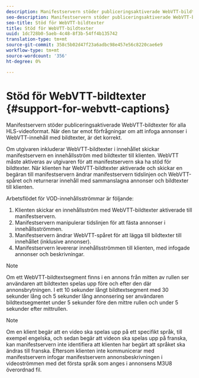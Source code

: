 ```yaml
---
description: Manifestservern stöder publiceringsaktiverade WebVTT-bildtexter för alla HLS-videoformat. När den tar emot förfrågningar om att infoga annonser i WebVTT-innehåll med bildtexter, är det korrekt.
seo-description: Manifestservern stöder publiceringsaktiverade WebVTT-bildtexter för alla HLS-videoformat. När den tar emot förfrågningar om att infoga annonser i WebVTT-innehåll med bildtexter, är det korrekt.
seo-title: Stöd för WebVTT-bildtexter
title: Stöd för WebVTT-bildtexter
uuid: 1dc728b0-5aeb-4c48-8f3b-54ff4b135742
translation-type: tm+mt
source-git-commit: 358c5b02d47f23a6adbc98e457e56c8220cae6e9
workflow-type: tm+mt
source-wordcount: '356'
ht-degree: 0%

---
```



# Stöd för WebVTT-bildtexter {#support-for-webvtt-captions}

Manifestservern stöder publiceringsaktiverade WebVTT-bildtexter för alla HLS-videoformat. När den tar emot förfrågningar om att infoga annonser i WebVTT-innehåll med bildtexter, är det korrekt.

Om utgivaren inkluderar WebVTT-bildtexter i innehållet skickar manifestservern en innehållsström med bildtexter till klienten. WebVTT måste aktiveras av utgivaren för att manifestservern ska ha stöd för bildtexter. När klienten har WebVTT-bildtexter aktiverade och skickar en begäran till manifestservern ändrar manifestservern tidslinjen och WebVTT-spåret och returnerar innehåll med sammanslagna annonser och bildtexter till klienten.

Arbetsflödet för VOD-innehållsströmmar är följande:

1. Klienten skickar en innehållsström med WebVTT-bildtexter aktiverade till manifestservern.
1. Manifestservern manipulerar tidslinjen för att fästa annonser i innehållsströmmen.
1. Manifestservern ändrar WebVTT-spåret för att lägga till bildtexter till innehållet (inklusive annonser).
1. Manifestservern levererar innehållsströmmen till klienten, med infogade annonser och beskrivningar.

>[!NOTE]
>
>Om ett WebVTT-bildtextsegment finns i en annons från mitten av rullen ser användaren att bildtexten spelas upp före och efter den där annonsbrytningen. I ett 10 sekunder långt bildtextsegment med 30 sekunder lång och 5 sekunder lång annonsering ser användaren bildtextsegmentet under 5 sekunder före den mittre rullen och under 5 sekunder efter mittrullen.

>[!NOTE]
>
>Om en klient begär att en video ska spelas upp på ett specifikt språk, till exempel engelska, och sedan begär att videon ska spelas upp på franska, kan manifestservern inte identifiera att klienten har begärt att språket ska ändras till franska. Eftersom klienten inte kommunicerar med manifestservern infogar manifestservern annonsbeskrivningen i videoströmmen med det första språk som anges i annonsens M3U8 överordnad fil.